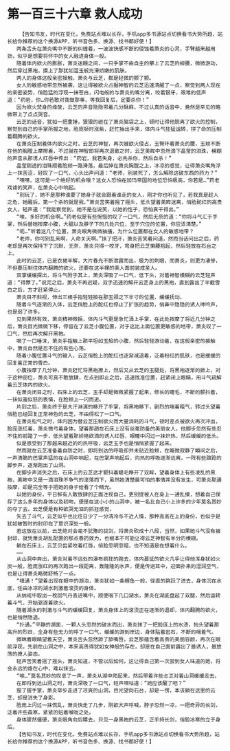 # 第一百三十六章 救人成功
        【告知书友，时代在变化，免费站点难以长存，手机app多书源站点切换看书大势所趋，站长给你推荐的这个换源APP，听书音色多、换源、找书都好使！】
       两条舌头在萧炎嘴中不断的纠缠着，一波波快感不断的侵蚀着萧炎的心灵，手臂越来越用劲，似乎是想要将怀中的女人融进身体一般。
       随着体内欲火的膨胀，萧炎迷糊之间，一只手掌不由自主的攀上了云芝的柳腰，微微游动，然后穿过黑袍，摸上了那犹如温玉般光滑娇嫩的肌肤。
       两人的身体这般亲密接触，萧炎与云芝，都是轻微的颤了颤。
       女人的敏感地带忽然被袭，这让得被欲火占据神智的云芝迅速清醒了一点，察觉到两人现在的亲密姿势，俏脸猛的浮现一抹苍白，闪电般的与萧炎的嘴分离，咬着银牙，艰难的低声道：“药岩，你…你若敢对我做那事，等我回复后，定要杀你！”
       因为欲火焚身的缘故，云芝的声音隐隐带着几分酥麻，不过认真的话音中，竟然是罕见的略微带上了点点哭音。
       云芝的话音，犹如一把重锤，狠狠的砸在了萧炎脑袋之上，顿时让得他脱离了欲火的控制，察觉到自己的手掌所握之地，脸庞顿时涨紫，赶忙抽出手来，体内斗气狂猛运转，拼了命的压制着翻腾的欲火。
       在萧炎压制着体内欲火之时，云芝的神智，再次被欲火侵占，玉臂环着萧炎的腰，玉颊不断在他的胸膛上摩擦着，不过就在神智即将再次退散之时，云芝美眸中忽然滴下晶莹的泪珠，模糊的声音从那诱人红唇中传出：“药岩，我若失身，必先杀你，然后自杀！”
       晶莹剔透的泪珠顺着脸颊一路滑落，最后掉在萧炎胸膛之上，冰凉的感觉，让得萧炎嘴角浮上一抹苦涩，轻叹了一口气，心头出声问道：“老师，别装死了，怎么解除这破东西的药力？”
       “嘿嘿，这可是一个绝好的机会哦？这女人恐怕在加玛帝国的地位恐怕极高，你若是…”药老戏谑的笑声，在萧炎心中响起。
       “别玩了，她不是那种谁要了她身子就会跟着谁走的女人，刚才你也听见了，若我真是趁人之危，她醒后，第一个杀的就是我。”萧炎苦笑着摇了摇头，低头望着美眸迷离，俏脸酡红的高贵女人，轻声道：“我能察觉到，她不是在说笑，以她的性子，恐怕真干得出。”
       “唉，多好的机会啊…”药老似是有些惋惜的叹了一口气，然后无奈的道：“你将斗气汇于手掌，然后替她按摩小腹，大腿以及脖子下的几处穴位，至于穴位的位置，你应该清楚。”
       “呃…”听着这几个位置，萧炎眼角微微抽搐，为什么位置都在女人的敏感地带？
       “老师，你可别乱来啊，人命关天啊。”抹了把汗，萧炎苦笑着问道，然而当话问出之后，药老却是再次保持下了沉默，无奈，萧炎只得一咬牙，弯身把云芝懒腰抱起，然后轻放在石台之上。
       此时的云芝，已是衣裙半解，大片春光不断泄露而出，极为的刺眼，而萧炎，则更为凄惨，不但要压制住体内翻腾的欲火，还要在这半裸的美人面前装成圣人。
       双掌缓缓探出，将斗气附于其上，萧炎深吸了一口气，低下头，对着神智模糊的云芝轻声道：“得罪了。”说完之后，萧炎不再迟疑，双手迅速的解开云芝身上的黑袍，直到露出了半截雪白之后，方才赶紧停止。
       萧炎目不斜视，伸出三根手指轻轻按在那玉颈之下半寸的位置，缓缓抚动。
       随着斗气逐渐的入体，云芝俏脸上的酡红也停止了扩张的趋势，俏鼻中隐隐的诱人呻吟声，也是弱了许多。
       见到果然有效，萧炎精神微振，体内斗气更是急忙涌上手掌，在此处按摩了将近几分钟之后，萧炎目光微微下移，停留在了云芝小腹位置，对于这比上面位置更敏感的地带，萧炎叹了一口气，然后再次解开黑袍。
       咽了一口唾沫，萧炎手指触上那平坦如玉般的小腹，然后轻轻游动着，在这般亲密的接触中，萧炎自然是忍不住的有些心荡。
       随着小腹位置斗气的输入，云芝俏脸上的酡红也逐渐减退着，泛着粉红的肌肤，也是缓缓的回复着正常的雪白。
       小腹按摩了几分钟，萧炎赶忙将黑袍撩上，然后又从云芝的玉腿处，将黑袍逐渐的掀上，对于这种部位，萧炎可真不敢放肆，在点到即止之后，迅速找准位置，赶紧闭上眼睛，用斗气疏解着云芝体内的欲火。
       在萧炎闭目之时，石床上的云芝，玉手却是微微紧握了起来，修长的睫毛，不断的颤抖着，一抹似羞似怒的表情，在脸颊上一闪而逝。
       片刻之后，萧炎终于是大汗淋漓的移开了手掌，将黑袍移下，剧烈的喘着粗气，转过头望着俏脸已经回复正常神色的云芝，不由得松了一口气。
       在萧炎松气之时，体内因为替云芝压制欲火而大量消耗的斗气，顿时差点被欲火再次冲出，脸庞涨红着，萧炎微弓着身体，望着那趟在石床上没有丝毫防备的美丽女人，他脚步忽然有些忍不住的前踏了一步，低头望着那娇艳欲滴的诱人红唇，眼瞳中闪过一抹炽热，然后缓缓的低头。
       似是感受到了那越来越近的灼热呼吸，云芝玉手也是悄悄紧握了起来。
       然而就在云芝准备着自防之时，即将到达的呼吸却并未贴近脸颊，在略微寂静了瞬间之后，一声清脆的巴掌声猛的在山洞中响起，在巴掌声响起后，灼热的呼吸逐渐远离，一阵有些踉跄的脚步声，逐渐跑出了山洞。
       在脚步声消失之后，石床上的云芝这才颤抖着睫毛睁开了双眸，望着身体上有些凌乱的黑袍，美眸中又是一滴泪珠不争气的滚落而下，虽然她清楚最可怕的事情并没有发生，可萧炎那通按摩，却是完全等于把她的身子给看了个精光。
       以她的身份，平日鲜有人敢放肆的正面注视自己，更别提被人在身上一通乱摸，想着自己保存了这么多年的身体以及初吻，便是在这小小的山洞中，被一名比自己小上许多的少年莫名其妙的夺了去，云芝便是有种欲哭无泪的抓狂感觉，
       失去了斗气，云芝似乎也比往日少了一分清冷与不近人情，那种高高在上的身份，也似乎是犹如被暂时的封印在了意识深处一般。
       若这放在以前，云芝绝对会毫不犹豫的拔剑，将萧炎砍成十八段，当然，如果她斗气没有被封印，就凭萧炎胡乱配置的那点春药效力，也根本不可能让得云芝神智有半分的模糊。
       躺在石床上，云芝贝齿紧咬着红唇，俏脸忽明忽暗，也不知道是在想着什么。
       ……
       从山洞中奔出，萧炎对着不远处的瀑布疯狂的跑去，体内蔓延的欲火几乎让得他浑身犹如火炭一般，脸庞涨红的再次跑出一段距离，轰隆隆的水声，便是传进耳中，迎面扑来的湿润空气，也是让得萧炎略微舒畅了一点。
       “噗通！”望着出现在眼中的湖泊，萧炎犹如一条鲤鱼一般，径直的跳跃了进去，身体沉在水底，任由冰凉的湖水刺激着滚烫的身体。
       从纳戒中取出一枚回气丹丢进嘴中，顺便咽下几口湖水，萧炎在湖底盘起了双腿，然后运转着斗气，开始驱逐着欲火。
       随着湖水的刺激与斗气的缓缓回复，萧炎身体上的滚烫正在逐渐的退却，体内翻腾的欲火，也是悄然隐退。
       “扑通。”平静的湖面，一颗人头忽然的破水而出，萧炎抹了一把脸庞上的水渍，抬头望着那高升的烈日，全身有些无力的呼了一口气，缓缓的游到岸边，身体贴着岩石，不断的喘着气。
       微眯着眼睛望着天空，萧炎舌头忽然舔了舔嘴唇，云芝那蕴含着高贵的美丽容颜，再次在眼前浮现，先前在山洞之中，本来高贵得犹如女神般的存在，却是在自己面前露出了最诱人，最放荡的撩人姿态。
       轻声苦笑着摇了摇头，萧炎知道，不管以后如何，这让得自己第一次尝到女人味道的她，将会永远的烙在心中，难以抹去。
       “唉…”莫名其妙的叹息了一声，萧炎从湖中爬起来，然后带着许些忐忑对着山洞缓缓走去。
       在即将到达山洞之时，萧炎深吸了一口气，轻声嘀咕道：“她应该醒了吧？”
       握了握手掌，萧炎举步走进了凉爽的山洞，目光望向石台，却是一愣，本该躺在这里的云芝，却是消失了身影。
       脸庞上闪过一抹慌乱，萧炎快走了几步，刚欲大声呼喊，脖子忽然一凉，一把奇异的长剑，泛着许些森寒，紧紧的贴着喉咙之处。
       身体骤然僵硬，萧炎眼角向后瞟去，只见一身黑袍的云芝，正手持长剑，俏脸冰寒的立于身后。
       【告知书友，时代在变化，免费站点难以长存，手机app多书源站点切换看书大势所趋，站长给你推荐的这个换源APP，听书音色多、换源、找书都好使！】